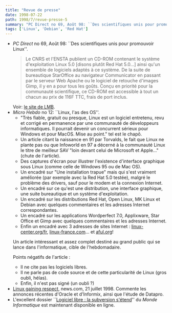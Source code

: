 ```yaml
---
title: "Revue de presse"
date: 1998-07-22
path: 1998/7/revue-presse-5
summary: "PC Direct no 69, Août 98: ``Des scientifiques unis pour promouvoir Linux''."
tags: ['Linux', 'Debian', 'Red Hat']
---
```


<UL>

<LI><EM>PC Direct</EM> no 69, Août 98: ``Des scientifiques unis pour
promouvoir Linux''.
<BLOCKQUOTE>
Le CNRS et l'ENSTA publient un CD-ROM contenant le système d'exploitation
Linux 5.0 [disons plutôt Red Hat 5.0...] ainsi qu'un ensemble de
logiciels adaptés à ce système. De la suite de bureautique StarOffice
au navigateur Communicator en passant par le serveur Web Apache ou le
logiciel de retouche d'images Gimp, il y en a pour tous les goûts. Conçu
en priorité pour la communauté scientifique, ce CD-ROM est accessible
à tout un chacun au prix de 116F TTC, frais de port inclus.
</BLOCKQUOTE>
Voir: <A HREF="http://www.lmb.cnrs.fr/LMB.html">le site de LMB</A>.

<LI><EM>Micro Hebdo</EM> no 12: ``Linux, l'as des OS''.
<UL>

<LI>"Très fiable, gratuit ou presque, Linux est un logiciel entretenu,
revu et corrigé en permanence par une communauté de développeurs
informatiques. Il pourrait devenir un concurrent sérieux pour Windows et
pour MacOS. Mise au point." tel est le chapô.
<LI>Un article citant la naissance en 91 par Torvalds, le fait que Linux
ne plante pas ou que Infoworld en 97 a décerné à la communauté Linux le
titre de meilleur SAV "loin devant celui de Microsoft et Apple..."
(chute de l'article).
<LI>Des captures d'écran pour illustrer l'existence d'interface graphique
sous Linux (comme celle de Windows 95 ou de Mac OS).
<LI>Un encadré sur "Une installation trapue" mais qui s'est vraiment
améliorée (par exemple avec la Red Hat 5.0 testée), malgré le problème
des drivers, sauf pour le modem et la connexion Internet.
<LI>Un encadré sur ce qu'est une distribution, une interface graphique,
une suite bureautique et un système d'exploitation.
<LI>Un encadré sur les distributions Red Hat, Open Linux, MK Linux et
Debian avec quelques commentaires et les adresses Internet
correspondantes.
<LI>Un encadré sur les applications Wordperfect 7.0, Applixware, Star
Office et Gimp avec quelques commentaires et les adresses Internet.
<LI>Enfin un encadré avec 3 adresses de sites Internet :
<A HREF="http://www.linux-center.org/fr/">linux-center.org/fr</A>,
<A HREF="http://www.linux-france.com/">linux-france.com</A>... et
<A HREF="http://www.aful.org/">aful.org</A>!
</UL>

<P>
Un article intéressant et assez complet destiné au grand public qui se
lance dans l'informatique, cible de l'hebdomadaire.
</P>

<P>
Points négatifs de l'article :
</P>

<UL>

<LI>Il ne cite pas les logiciels libres.
<LI>Il ne parle pas de code source et de cette particularité de Linux
(gros oubli, hélas).
<LI>Enfin, il n'est pas signé (un oubli ?)
</UL>


<LI><A HREF="http://www.news.com/News/Item/0,4,24436,00.html?dd.ne.tx.fs">Linux gaining respect</A>, news.com, 21 juillet 1998.
Commente les annonces récentes d'Oracle et d'Informix, ainsi que l'étude
de Datapro.
<LI>L'excellent dossier ``<A HREF="http://www.lmi.fr/lmi/774/774p22.html">Logiciel libre : la subversion s'étend</A>''
du <EM>Monde Informatique</EM> est maintenant disponible en ligne.
</UL>


